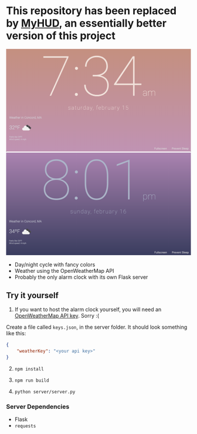 # This repository has been replaced by [MyHUD](https://github.com/iahuang/myhud), an essentially better version of this project

![Day screenshot](https://github.com/iahuang/clockbook/raw/master/screenshots/day.png)
![Day screenshot](https://github.com/iahuang/clockbook/raw/master/screenshots/night.png)

- Day/night cycle with fancy colors
- Weather using the OpenWeatherMap API
- Probably the only alarm clock with its own Flask server

## Try it yourself

1. If you want to host the alarm clock yourself, you will need an [OpenWeatherMap API key](https://openweathermap.org/appid). Sorry :(

Create a file called `keys.json`, in the server folder. It should look something like this:
```json
{
    "weatherKey": "<your api key>"
}
```

2. `npm install`

3. `npm run build`

4. `python server/server.py`

### Server Dependencies

- Flask
- `requests`

